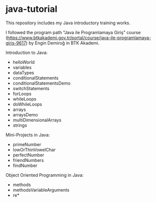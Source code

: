 # java-tutorial
This repository includes my Java introductory training works.

I followed the program path "Java ile Programlamaya Giriş" course (https://www.btkakademi.gov.tr/portal/course/java-ile-programlamaya-giris-9617) by Engin Demiroğ in BTK Akademi.


Introduction to Java:
* helloWorld
* variables
* dataTypes
* conditionalStatements
* conditionalStatementsDemo
* switchStatements
* forLoops
* whileLoops
* doWhileLoops
* arrays
* arraysDemo
* multiDimensionalArrays
* strings


Mini-Projects in Java:
* primeNumber
* lowOrThinVowelChar
* perfectNumber
* friendNumbers
* findNumber


Object Oriented Programming in Java:
* methods
* methodsVariableArguments
* re*
